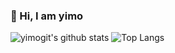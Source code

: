### 👋  Hi, I am yimo
![yimogit's github stats](https://github-readme-stats.vercel.app/api?username=yimogit&show_icons=true&theme=vue)
![Top Langs](https://github-readme-stats.vercel.app/api/top-langs/?username=yimogit&layout=compact)
